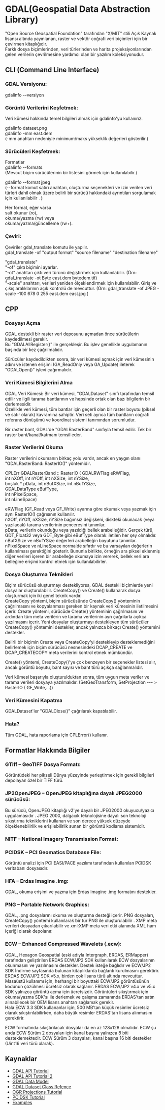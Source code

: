 # GDAL(Geospatial Data Abstraction Library)

 "Open Source Geospatial Foundation" tarafından "X/MIT" stili Açık Kaynak lisansı altında yayınlanan, raster ve vektör coğrafi veri biçimleri için bir çevirmen kitaplığıdır. <br>
 Farklı dosya biçimlerinden, veri türlerinden ve harita projeksiyonlarından gelen verilerin çevrilmesine yardımcı olan bir yazılım koleksiyonudur.

## CLI (Command Line Interface)

### GDAL Versiyonu: <br>
gdalinfo --versiyon <br>

### Görüntü Verilerini Keşfetmek: <br>
Veri kümesi hakkında temel bilgileri almak için gdalinfo'yu kullanırız.

gdalinfo dataset.png <br>
gdalinfo -mm east.dem <br>
(-mm anahtarı nedeniyle minimum/maks yükseklik değerleri gösterilir.)

### Sürücüleri Keşfetmek: <br>
Formatlar <br>
gdalinfo --formats  <br>
(Mevcut biçim sürücülerinin bir listesini görmek için kullanılabilir.)<br>

gdalinfo --format jpeg  <br>
(--format komut satırı anahtarı, oluşturma seçenekleri ve izin verilen veri türleri dahil olmak üzere belirli bir sürücü hakkındaki ayrıntıları sorgulamak için kullanılabilir . )<br>

Her format, eğer varsa <br>
salt okunur (ro),<br>
okuma/yazma (rw) veya<br>
okuma/yazma/güncelleme (rw+).<br>


### Çeviri:<br>
Çeviriler gdal_translate komutu ile yapılır. <br>
gdal_translate -of "output format" "source filename" "destination filename" <br>

"gdal_translate"  <br>
"-of" çıktı biçimini ayarlar. <br>
"-ot" anahtarı çıktı veri türünü değiştirmek için kullanılabilir.  (Örn: gdal_translate -ot Byte east.dem bytedem.tif) <br>
"-scale" anahtarı, verileri yeniden ölçeklendirmek için kullanılabilir.  Giriş ve çıkış aralıklarının açık kontrolü de mevcuttur. (Örn: gdal_translate -of JPEG -scale -100 678 0 255 east.dem east.jpg )<br>



## CPP

### Dosyayı Açma

GDAL destekli bir raster veri deposunu açmadan önce sürücülerin kaydedilmesi gerekir. <br>
Bu "GDALAllRegister()" ile gerçekleşir. Bu işlev genellikle uygulamanın başında bir kez çağrılmalıdır.

Sürücüler kaydedildikten sonra, bir veri kümesi açmak için veri kümesinin adını ve istenen erişimi (GA_ReadOnly veya GA_Update) ileterek "GDALOpen()" işlevi çağırmalıdır.

### Veri Kümesi Bilgilerini Alma

GDAL Veri Kümesi:
Bir veri kümesi, "GDALDataset" sınıfı tarafından temsil edilir ve ilgili tarama bantlarının ve hepsinde ortak olan bazı bilgilerin bir derlemesidir. <br>
Özellikle veri kümesi, tüm bantlar için geçerli olan bir raster boyutu (piksel ve satır olarak) kavramına sahiptir. Veri seti ayrıca tüm bantların coğrafi referans dönüşümü ve koordinat sistemi tanımından sorumludur. <br>


Bir raster bant, GDAL'de "GDALRasterBand" sınıfıyla temsil edilir. Tek bir raster bant/kanal/katmanı temsil eder.

### Raster Verilerini Okuma
Raster verilerini okumanın birkaç yolu vardır, ancak en yaygın olanı "GDALRasterBand::RasterIO()" yöntemidir.

CPLErr GDALRasterBand :: RasterIO ( GDALRWFlag eRWFlag,<br>
                                  int nXOff, int nYOff, int nXSize, int nYSize,<br>
                                  boşluk * pData, int nBufXSize, int nBufYSize,<br>
                                  GDALDataType eBufType,<br>
                                  int nPixelSpace,<br>
                                  int nLineSpace)<br>


eRWFlag (GF_Read veya GF_Write) ayarına göre okumak veya yazmak için aynı RasterIO() çağrısının kullanılır.<br>
nXOff, nYOff, nXSize, nYSize bağımsız değişkeni, diskteki okunacak (veya yazılacak) tarama verilerinin penceresini tanımlar.<br>
pData, verilerin okunduğu veya yazıldığı bellek arabelleğidir. Gerçek türü, GDT_Float32 veya GDT_Byte gibi eBufType olarak iletilen her şey olmalıdır.<br>
nBufXSize ve nBufYSize değerleri arabelleğin boyutunu tanımlar.<br>
nPixelSpace ve nLineSpace normalde sıfırdır ve bu varsayılan değerlerin kullanılması gerektiğini gösterir. Bununla birlikte, örneğin ara piksel eklenmiş diğer verileri içeren bir arabelleğe okumaya izin vererek, bellek veri ara belleğine erişimi kontrol etmek için kullanılabilirler.<br>


### Dosya Oluşturma Teknikleri
Biçim sürücüsü oluşturmayı destekliyorsa, GDAL destekli biçimlerde yeni dosyalar oluşturulabilir. CreateCopy() ve Create() kullanarak dosya oluşturmak için iki genel teknik vardır.<br>
CreateCopy yöntemi, biçim sürücüsünde CreateCopy() yönteminin çağrılmasını ve kopyalanması gereken bir kaynak veri kümesinin iletilmesini içerir. Create yöntemi, sürücüde Create() yönteminin çağrılmasını ve ardından tüm meta verilerin ve tarama verilerinin ayrı çağrılarla açıkça yazılmasını içerir. Yeni dosyalar oluşturmayı destekleyen tüm sürücüler CreateCopy() yöntemini destekler, ancak yalnızca birkaçı Create() yöntemini destekler. <br>

Belirli bir biçimin Create veya CreateCopy'yi destekleyip desteklemediğini belirlemek için biçim sürücüsü nesnesindeki DCAP_CREATE ve DCAP_CREATECOPY meta verilerini kontrol etmek mümkündür. <br>

Create() yöntemi, CreateCopy()'ye çok benzeyen bir seçenekler listesi alır, ancak görüntü boyutu, bant sayısı ve bant türü açıkça sağlanmalıdır. <br>

Veri kümesi başarıyla oluşturulduktan sonra, tüm uygun meta veriler ve tarama verileri dosyaya yazılmalıdır.  (SetGeoTransform,  SetProjection --- >  RasterIO ( GF_Write,...))<br>



### Veri Kümesini Kapatma
GDALDataset'ler "GDALClose()" çağrılarak kapatılabilir.


### Hata?
Tüm GDAL, hata raporlama için CPLError() kullanır.




## Formatlar Hakkında Bilgiler

### GTiff – GeoTIFF Dosya Formatı:  <br>
Görüntüdeki her pikseli Dünya yüzeyinde yerleştirmek için gerekli bilgileri depolayan özel bir TIFF türü.

### JP2OpenJPEG – OpenJPEG kitaplığına dayalı JPEG2000 sürücüsü: <br>
Bu sürücü, OpenJPEG kitaplığı v2'ye dayalı bir JPEG2000 okuyucu/yazıcı uygulamasıdır . JPEG 2000, dalgacık teknolojisine dayalı son teknoloji sıkıştırma tekniklerini kullanan ve son derece yüksek düzeyde ölçeklenebilirlik ve erişilebilirlik sunan bir görüntü kodlama sistemidir. 

### NITF – National Imagery Transmission Format:<br>

### PCIDSK – PCI Geomatics Database File:<br>
Görüntü analizi için PCI EASI/PACE yazılımı tarafından kullanılan PCIDSK veritabanı dosyasıdır.


### HFA – Erdas Imagine .img:<br>
GDAL, okuma erişimi ve yazma için Erdas Imagine .img formatını destekler.

### PNG – Portable Network Graphics:<br>
GDAL, .png dosyalarını okuma ve oluşturma desteği içerir. PNG dosyaları, CreateCopy() yöntemi kullanılarak bir tür PNG ile oluşturulabilir .
XMP meta verileri dosyadan çıkarılabilir ve xml:XMP meta veri etki alanında XML ham içeriği olarak depolanır.

### ECW – Enhanced Compressed Wavelets (.ecw): <br>
GDAL, Hexagon Geospatial (eski adıyla Intergraph, ERDAS, ERMapper) tarafından geliştirilen ERDAS ECW/JP2 SDK kullanılarak ECW dosyalarının okunmasını ve yazılmasını destekler. Destek isteğe bağlıdır ve ECW/JP2 SDK İndirme sayfasında bulunan kitaplıklarda bağlantı kurulmasını gerektirir.<br>
ERDAS ECW/JP2 SDK v5.x, birden çok lisans türü altında mevcuttur. Masaüstü kullanımı için, herhangi bir boyuttaki ECW/JP2 görüntüsünün kodunun çözülmesi ücretsiz olarak sağlanır.
ERDAS ECW/JP2 v4.x ve v5.x SDK yalnızca görüntü açma için ücretsizdir. Görüntüleri sıkıştırmak için okuma/yazma SDK'sı ile derlemek ve çalışma zamanında ERDAS'tan satın alınabilecek bir OEM lisans anahtarı sağlamak gerekir.<br>
Hala ECW 3.3 SDK kullananlar için, 500 MB'tan küçük resimler ücretsiz olarak sıkıştırılabilirken, daha büyük resimler ERDAS'tan lisans alınmasını gerektirir. 

ECW formatında sıkıştırılacak dosyalar da en az 128x128 olmalıdır. ECW şu anda ECW Sürüm 2 dosyaları için kanal başına yalnızca 8 biti desteklemektedir. ECW Sürüm 3 dosyaları, kanal başına 16 biti destekler (Uint16 veri türü olarak).


<!--
JPEG_QUALITY=[1-100] : JPEG sıkıştırmasını kullanırken JPEG kalitesini ayarlayın. 100 değeri en iyi kalitedir (en az sıkıştırma), 1 ise en kötü kalitedir (en iyi sıkıştırma). Varsayılan 75'tir.
-->


## Kaynaklar
* [GDAL API Tutorial](https://gdal.org/tutorials/raster_api_tut.html)
* [GDAL API Tutorial 2](http://pkg.cs.ovgu.de/LNF/i386/5.10/LNFgdal-docs/reloc/gdal/html/gdal_tutorial.html)
* [GDAL Data Model](http://pkg.cs.ovgu.de/LNF/i386/5.10/LNFgdal-docs/reloc/gdal/html/gdal_datamodel.html)
* [GDAL Dataset Class Refence](http://pkg.cs.ovgu.de/LNF/i386/5.10/LNFgdal-docs/reloc/gdal/html/classGDALDataset.html#_details)
* [OGR Projections Tutorial](http://pkg.cs.ovgu.de/LNF/i386/5.10/LNFgdal-docs/reloc/gdal/html/ogr/osr_tutorial.html)
* [PCIDSK Tutorial](https://web.archive.org/web/20130810131727/http://home.gdal.org/projects/pcidsk/tutorial.html)
* [Examples](https://cpp.hotexamples.com/examples/-/-/CSLSetNameValue/cpp-cslsetnamevalue-function-examples.html)